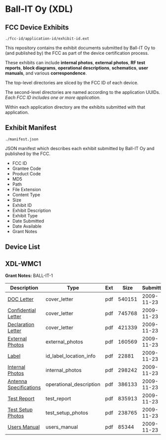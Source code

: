 # Ball-IT Oy (XDL)
## FCC Device Exhibits

```
./fcc-id/application-id/exhibit-id.ext
```

This repository contains the exhibit documents submitted by Ball-IT Oy to (and published by) the FCC as part of the device certification process.

These exhibits can include **internal photos**, **external photos**, **RF test reports**, **block diagrams**, **operational descriptions**, **schematics**, **user manuals**, and various **correspondence**.

The top-level directories are sliced by the FCC ID of each device.

The second-level directories are named according to the application UUIDs. *Each FCC ID includes one or more application.*

Within each application directory are the exhibits submitted with that application. 

## Exhibit Manifest

```
./manifest.json
```

JSON manifest which describes each exhibit submitted by Ball-IT Oy and published by the FCC.

- FCC ID
- Grantee Code
- Product Code
- MD5
- Path
- File Extension
- Content Type
- Size
- Exhibit ID
- Exhibit Description
- Exhibit Type
- Date Submitted
- Date Available
- Grant Notes

## Device List
## XDL-WMC1
**Grant Notes:** BALL-IT-1

| Description | Type | Ext | Size | Submitted | Available |
| ----------- | ---- | --- | ---- | --------- | --------- |
| [DOC Letter](XDL-WMC1/b20fa4e4b7d0b1555a35d2ed3a075d7a/1203566.pdf) | cover_letter | pdf | 540151 | 2009-11-23 | 2009-11-24 |
| [Confidential Letter](XDL-WMC1/b20fa4e4b7d0b1555a35d2ed3a075d7a/1203568.pdf) | cover_letter | pdf | 745768 | 2009-11-23 | 2009-11-24 |
| [Declaration Letter](XDL-WMC1/b20fa4e4b7d0b1555a35d2ed3a075d7a/1203571.pdf) | cover_letter | pdf | 421339 | 2009-11-23 | 2009-11-24 |
| [External Photos](XDL-WMC1/b20fa4e4b7d0b1555a35d2ed3a075d7a/1203567.pdf) | external_photos | pdf | 160569 | 2009-11-23 | 2009-11-24 |
| [Label](XDL-WMC1/b20fa4e4b7d0b1555a35d2ed3a075d7a/1203569.pdf) | id_label_location_info | pdf | 22881 | 2009-11-23 | 2009-11-24 |
| [Internal Photos](XDL-WMC1/b20fa4e4b7d0b1555a35d2ed3a075d7a/1203570.pdf) | internal_photos | pdf | 298242 | 2009-11-23 | 2009-11-24 |
| [Antenna Specifications](XDL-WMC1/b20fa4e4b7d0b1555a35d2ed3a075d7a/2559696.pdf) | operational_description | pdf | 386133 | 2009-11-23 | 2009-11-24 |
| [Test Report](XDL-WMC1/b20fa4e4b7d0b1555a35d2ed3a075d7a/1203573.pdf) | test_report | pdf | 835913 | 2009-11-23 | 2009-11-24 |
| [Test Setup Photos](XDL-WMC1/b20fa4e4b7d0b1555a35d2ed3a075d7a/1203572.pdf) | test_setup_photos | pdf | 238765 | 2009-11-23 | 2009-11-24 |
| [Users Manual](XDL-WMC1/b20fa4e4b7d0b1555a35d2ed3a075d7a/1203574.pdf) | users_manual | pdf | 85344 | 2009-11-23 | 2009-11-24 |
